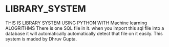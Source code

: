 # LIBRARY_SYSTEM
THIS IS LIBRARY SYSTEM USING PYTHON WITH Machine learning ALOGRITHMS
There is one SQL file in it. when you import this sql file into a database it will automatically automatically detect that file on it easily.
This system is maded by Dhruv Gupta.
